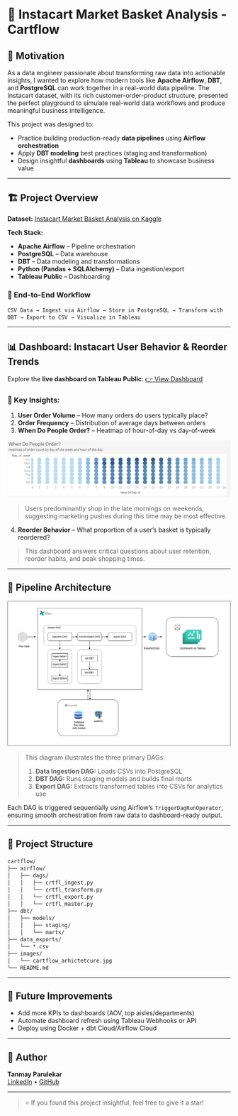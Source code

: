 # 🛒 Instacart Market Basket Analysis - Cartflow

## 📌 Motivation

As a data engineer passionate about transforming raw data into actionable insights, I wanted to explore how modern tools like **Apache Airflow**, **DBT**, and **PostgreSQL** can work together in a real-world data pipeline. The Instacart dataset, with its rich customer-order-product structure, presented the perfect playground to simulate real-world data workflows and produce meaningful business intelligence.

This project was designed to:

* Practice building production-ready **data pipelines** using **Airflow orchestration**
* Apply **DBT modeling** best practices (staging and transformation)
* Design insightful **dashboards** using **Tableau** to showcase business value

---

## 🏗️ Project Overview

**Dataset:** [Instacart Market Basket Analysis on Kaggle](https://www.kaggle.com/c/instacart-market-basket-analysis)

**Tech Stack:**

* **Apache Airflow** – Pipeline orchestration
* **PostgreSQL** – Data warehouse
* **DBT** – Data modeling and transformations
* **Python (Pandas + SQLAlchemy)** – Data ingestion/export
* **Tableau Public** – Dashboarding

### 🔄 End-to-End Workflow

```
CSV Data → Ingest via Airflow → Store in PostgreSQL → Transform with DBT → Export to CSV → Visualize in Tableau
```

---

## 📊 Dashboard: Instacart User Behavior & Reorder Trends

Explore the **live dashboard on Tableau Public**: [👉 View Dashboard](https://www.kaggle.com/datasets/yasserh/instacart-online-grocery-basket-analysis-dataset)

### 📌 Key Insights:

1. **User Order Volume** – How many orders do users typically place?
2. **Order Frequency** – Distribution of average days between orders
3. **When Do People Order?** – Heatmap of hour-of-day vs day-of-week

![When Do People Order? Heatmap](images/order_time_heatmap.png)

> Users predominantly shop in the late mornings on weekends, suggesting marketing pushes during this time may be most effective.

4. **Reorder Behavior** – What proportion of a user’s basket is typically reordered?

> This dashboard answers critical questions about user retention, reorder habits, and peak shopping times.

---

## 🔧 Pipeline Architecture

![Data Pipeline Architecture](images/cartflow_architecture.jpg)

> This diagram illustrates the three primary DAGs:
>
> 1. **Data Ingestion DAG:** Loads CSVs into PostgreSQL
> 2. **DBT DAG:** Runs staging models and builds final marts
> 3. **Export DAG:** Extracts transformed tables into CSVs for analytics use

Each DAG is triggered sequentially using Airflow’s `TriggerDagRunOperator`, ensuring smooth orchestration from raw data to dashboard-ready output.

---

## 📁 Project Structure

```
cartflow/
├── airflow/
│   ├── dags/
│   │   ├── crtfl_ingest.py
│   │   └── crtfl_transform.py
│   │   └── crtfl_export.py
│   │   └── crtfl_master.py
├── dbt/
│   ├── models/
│   │   ├── staging/
│   │   └── marts/
├── data_exports/
│   └── *.csv
├── images/
│   └── cartflow_arhictetcure.jpg
└── README.md
```

---

## 🚀 Future Improvements

* Add more KPIs to dashboards (AOV, top aisles/departments)
* Automate dashboard refresh using Tableau Webhooks or API
* Deploy using Docker + dbt Cloud/Airflow Cloud

---

## 👤 Author

**Tanmay Parulekar**  
[LinkedIn](https://www.linkedin.com/in/tanmay-parulekar) • [GitHub](https://github.com/tanmaymp)

---

> ⭐ If you found this project insightful, feel free to give it a star!
